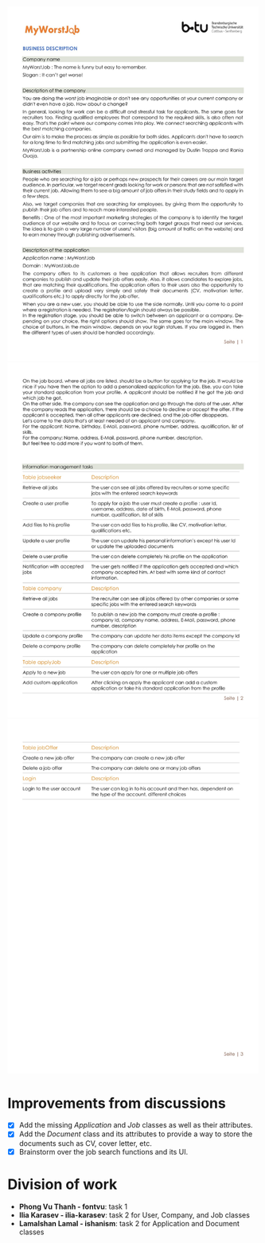 ![plot](./pic/MyWorstJob-1.jpg)
![plot](./pic/MyWorstJob-2.jpg)
![plot](./pic/MyWorstJob-3.jpg)

# Improvements from discussions
- [x] Add the missing *Application* and *Job* classes as well as their attributes.
- [x] Add the *Document* class and its attributes to provide a way to store the documents such as CV, cover letter, etc.
- [x] Brainstorm over the job search functions and its UI.

# Division of work
- **Phong Vu Thanh - fontvu**: task 1
- **Ilia Karasev - ilia-karasev**: task 2 for User, Company, and Job classes
- **LamaIshan Lamal - ishanism**: task 2 for Application and Document classes